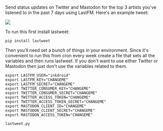 Send status updates on Twitter and Mastodon for the top 3 artists you've
listened to in the past 7 days using LastFM. Here's an example tweet:

<img src="https://i.imgur.com/SBs0DqS.png">

To run this first install lastweet:

    pip install lastweet

Then you'll need set a bunch of things in your environment. Since it's 
convenient to run this from cron every week create a file that sets all the
variables and then runs lastweet. If you don't want to use either Twitter or
Mastodon then just don't use the variables related to them.

```
export LASTFM_USER="inkdroid"
export LASTFM_KEY="CHANGEME"
export LASTFM_SECRET="CHANGEME"
export TWITTER_CONSUMER_KEY="CHANGEME"
export TWITTER_CONSUMER_SECRET="CHANGEME"
export TWITTER_ACCESS_TOKEN="CHANGEME"
export TWITTER_ACCESS_TOKEN_SECRET="CHANGEME"
export MASTODON_CLIENT_ID="CHANGEME"
export MASTODON_CLIENT_SECRET="CHANGEME"
export MASTODON_ACCESS_TOKEN="CHANGEME"

lastweet.py
```

